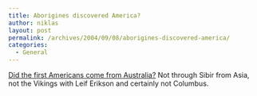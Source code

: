 ```yaml
---
title: Aborigines discovered America?
author: niklas
layout: post
permalink: /archives/2004/09/08/aborigines-discovered-america/
categories:
  - General
---
```

[Did the first Americans come from Australia?][1] Not through Sibir from Asia, not the Vikings with Leif Erikson and certainly not Columbus.

 [1]: http://www.smh.com.au/articles/2004/09/06/1094322722913.html?from=top5&oneclick=true
